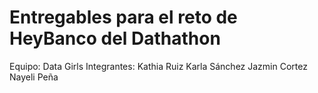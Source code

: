 # Entregables para el reto de HeyBanco del Dathathon
Equipo: Data Girls
Integrantes:
Kathia Ruiz
Karla Sánchez
Jazmin Cortez
Nayeli Peña
